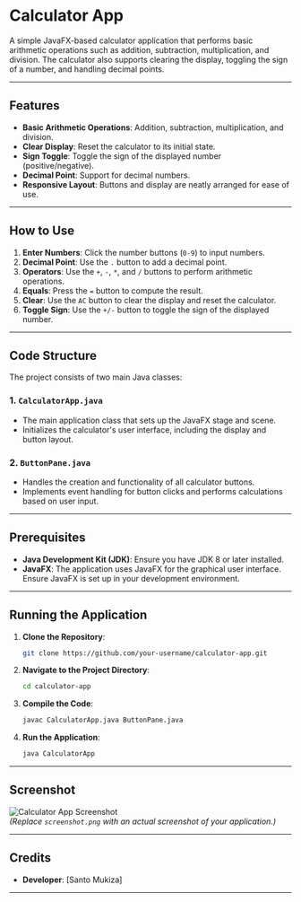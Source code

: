 # Calculator App

A simple JavaFX-based calculator application that performs basic arithmetic operations such as addition, subtraction, multiplication, and division. The calculator also supports clearing the display, toggling the sign of a number, and handling decimal points.

---

## Features
- **Basic Arithmetic Operations**: Addition, subtraction, multiplication, and division.
- **Clear Display**: Reset the calculator to its initial state.
- **Sign Toggle**: Toggle the sign of the displayed number (positive/negative).
- **Decimal Point**: Support for decimal numbers.
- **Responsive Layout**: Buttons and display are neatly arranged for ease of use.

---

## How to Use
1. **Enter Numbers**: Click the number buttons (`0-9`) to input numbers.
2. **Decimal Point**: Use the `.` button to add a decimal point.
3. **Operators**: Use the `+`, `-`, `*`, and `/` buttons to perform arithmetic operations.
4. **Equals**: Press the `=` button to compute the result.
5. **Clear**: Use the `AC` button to clear the display and reset the calculator.
6. **Toggle Sign**: Use the `+/-` button to toggle the sign of the displayed number.

---

## Code Structure
The project consists of two main Java classes:

### 1. **`CalculatorApp.java`**
- The main application class that sets up the JavaFX stage and scene.
- Initializes the calculator's user interface, including the display and button layout.

### 2. **`ButtonPane.java`**
- Handles the creation and functionality of all calculator buttons.
- Implements event handling for button clicks and performs calculations based on user input.

---

## Prerequisites
- **Java Development Kit (JDK)**: Ensure you have JDK 8 or later installed.
- **JavaFX**: The application uses JavaFX for the graphical user interface. Ensure JavaFX is set up in your development environment.

---

## Running the Application
1. **Clone the Repository**:
   ```bash
   git clone https://github.com/your-username/calculator-app.git
   ```
2. **Navigate to the Project Directory**:
   ```bash
   cd calculator-app
   ```
3. **Compile the Code**:
   ```bash
   javac CalculatorApp.java ButtonPane.java
   ```
4. **Run the Application**:
   ```bash
   java CalculatorApp
   ```

---

## Screenshot
![Calculator App Screenshot](screenshot.png)  
*(Replace `screenshot.png` with an actual screenshot of your application.)*

---

## Credits
- **Developer**: [Santo Mukiza]  

---

